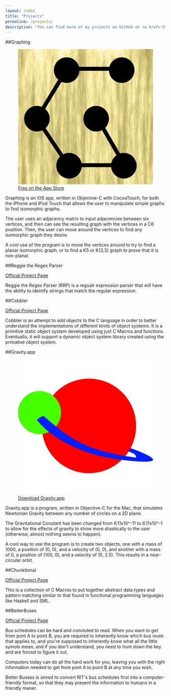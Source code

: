 ```yaml
---
layout: index
title: "Projects"
permalink: /projects/
description: "You can find more of my projects on GitHub at <a href='http://github.com/Altece'>github.com/Altece</a>."
---
```


##Graphing

<figure>
<img src='/images/projects/Graphing/GraphingIco.png' class='medium' />
<figcaption>
<a href="http://itunes.apple.com/app/graphing/id481789533?mt=8">Free on the App Store</a>
</figcaption>
</figure>

Graphing is an iOS app, written in Objective-C with CocoaTouch,
for both the iPhone and iPod Touch that allows the user to
manipulate simple graphs to find isomorphic graphs.

The user uses an adjacency matrix to input adjacencies between
six vertices, and then can see the resulting graph with the
vertices in a C6 position. Then, the user can move around the
vertices to find any isomorphic graph they desire.

A cool use of the program is to move the vertices around to try
to find a planar isomorphic graph, or to find a K5 or K(3,3) graph
to prove that it is non-planar.


##Reggie the Regex Parser

[Official Project Page][reggie]

Reggie the Regex Parser (RRP) is a regualr expression parser that 
will have the ability to identify strings that match the regular 
expression.


##Cobbler

[Official Project Page][cobbler]

Cobbler is an attempt to add objects to the C language in order to 
better understand the implementations of different kinds of object 
systems. It is a primitive static object system developed using just 
C Macros and functions. Eventuallu, it will support a dynamic object 
system library created using the primative object system.


##Gravity.app

<figure>
<img src="/images/projects/Gravity/GravityIco.png" class="medium" />
<figcaption>
<a href="https://docs.google.com/leaf?id=0B_GG5K1tAsKLNzE4ZDBlODAtZTY4ZS00YWI0LWEyZjItN2IxZjRmOTg3Mjg3&hl=en_US">Download Gravity.app</a>
</figcaption>
</figure>

Gravity.app is a program, written in Objective-C for the Mac, 
that simulates Newtonian Gravity between any number of circles 
on a 2D plane.

The Gravitational Constant has been changed from 6.11x10^-11 
to 6.11x10^-1 to allow for the effects of gravity to show 
more drastically to the user (otherwise, almost nothing seems 
to happen).

A cool way to use the program is to create two objects, one
with a mass of 1000, a position of (0, 0), and a velocity of
(0, 0), and another with a mass of 0, a position of (100, 0),
and a velocity of (0, 2.5). This results in a near-circular
orbit.


##Chunktional

[Official Project Page][chunktional]

This is a collection of C Macros to put together abstract data types 
and pattern matching similar to that found in functional programming 
languages like Haskell and SML.


##BetterBuses

[Official Project Page][betterbusses]

Bus schedules can be hard and convluted to read. When you want to get 
from pont A to point B, you are required to inherently know which bus 
route that applies to, and you're supposed to inherently know what all 
the little symols mean, and if you don't understand, you need to hunt 
down the key and are forced to figure it out.

Computers today can do all the hard work for you, leaving you with the 
right information needed to get from pont A to point B at any time you wish.

Better Busses is aimed to convert RIT's bus schedules first into a 
computer-friendly format, so that they may present the information to 
humans in a friendly maner.


[reggie]: http://brun.ws/Reggie-the-Regex-Parser/
[cobbler]: http://brun.ws/Cobbler/
[chunktional]: http://brun.ws/Chunktional
[betterbusses]: http://brun.ws/BetterBuses/
